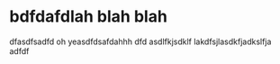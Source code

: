 # bdfdafdlah blah blah
dfasdfsadfd
oh yeasdfdsafdahhh
dfd
asdlfkjsdklf
lakdfsjlasdkfjadkslfja
adfdf

